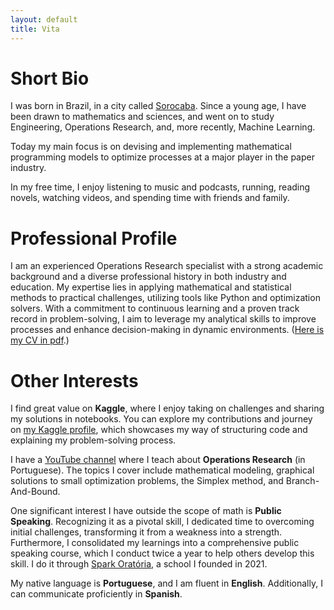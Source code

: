 ```yaml
---
layout: default
title: Vita
---
```


# Short Bio

I was born in Brazil, in a city called [Sorocaba](https://maps.app.goo.gl/Dd62pGTmhWDNdz2i6). Since a young age, I have been drawn to mathematics and sciences, and went on to study Engineering, Operations Research, and, more recently, Machine Learning.

Today my main focus is on devising and implementing mathematical programming models to optimize processes at a major player in the paper industry.

In my free time, I enjoy listening to music and podcasts, running, reading novels, watching videos, and spending time with friends and family. 


# Professional Profile

I am an experienced Operations Research specialist with a strong academic background and a diverse professional history in both industry and education. My expertise lies in applying mathematical and statistical methods to practical challenges, utilizing tools like Python and optimization solvers. With a commitment to continuous learning and a proven track record in problem-solving, I aim to leverage my analytical skills to improve processes and enhance decision-making in dynamic environments. ([Here is my CV in pdf](/assets/files/CV_Ernee_Kozyreff_Filho.pdf).)


# Other Interests

I find great value on **Kaggle**, where I enjoy taking on challenges and sharing my solutions in notebooks. You can explore my contributions and journey on [my Kaggle profile](https://www.kaggle.com/ekozyreff), which showcases my way of structuring code and explaining my problem-solving process.

I have a [YouTube channel](https://www.youtube.com/c/professorernee) where I teach about **Operations Research** (in Portuguese). The topics I cover include mathematical modeling, graphical solutions to small optimization problems, the Simplex method, and Branch-And-Bound.

One significant interest I have outside the scope of math is **Public Speaking**. Recognizing it as a pivotal skill, I dedicated time to overcoming initial challenges, transforming it from a weakness into a strength. Furthermore, I consolidated my learnings into a comprehensive public speaking course, which I conduct twice a year to help others develop this skill. I do it through [Spark Oratória](https://www.sparkoratoria.com/), a school I founded in 2021.

My native language is **Portuguese**, and I am fluent in **English**. Additionally, I can communicate proficiently in **Spanish**.
